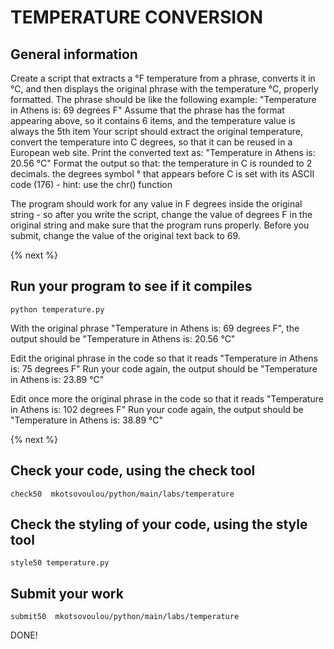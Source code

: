 # TEMPERATURE CONVERSION
## General information
Create a script that extracts a °F temperature from a phrase, converts it in °C, and then displays the original phrase with the temperature °C, properly formatted. 
The phrase should be like the following example:
"Temperature in Athens is: 69 degrees F"
Assume that the phrase has the format appearing above, so it contains 6 items, and the temperature value is always the 5th item
Your script should extract the original temperature, convert the temperature into C degrees, so that it can be reused in a European web site.
Print the converted text as: "Temperature in Athens is: 20.56 °C"
Format the output so that:
the temperature in C is rounded to 2 decimals.
the degrees symbol ° that appears before C is set with its ASCII code (176) - hint: use the chr() function

The program should work for any value in F degrees inside the original string - so after you write the script, change the value of degrees F in the original string and make sure that the program runs properly. Before you submit, change the value of the original text back to 69.

{% next %}

 
## Run your program to see if it compiles

```
python temperature.py
```
With the original phrase "Temperature in Athens is: 69 degrees F", the output should be
"Temperature in Athens is: 20.56 °C"

Edit the original phrase in the code so that it reads "Temperature in Athens is: 75 degrees F"
Run your code again, the output should be "Temperature in Athens is: 23.89 °C"

Edit once more the original phrase in the code so that it reads "Temperature in Athens is: 102 degrees F"
Run your code again, the output should be "Temperature in Athens is: 38.89 °C"

{% next %}
 
## Check your code, using the check tool
 
```
check50  mkotsovoulou/python/main/labs/temperature
```

## Check the styling of your code, using the style tool
 
```
style50 temperature.py
```

## Submit your work 

```
submit50  mkotsovoulou/python/main/labs/temperature
```

DONE!
 

